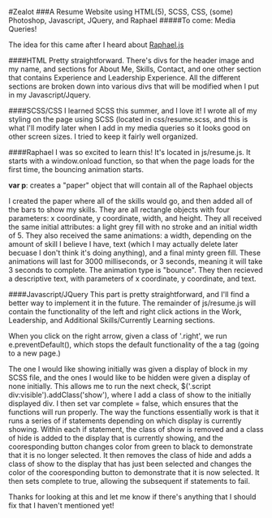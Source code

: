 #Zealot
###A Resume Website using HTML(5), SCSS, CSS, (some) Photoshop, Javascript, JQuery, and Raphael
#####To come: Media Queries! 

The idea for this came after I heard about [Raphael.js](http://raphaeljs.com/)

####HTML
Pretty straightforward. There's divs for the header image and my name, and sections for About Me, Skills, Contact, and one other section that contains Experience and Leadership Experience. All the different sections are broken down into various divs that will be modified when I put in my Javascript/Jquery. 

####SCSS/CSS
I learned SCSS this summer, and I love it! I wrote all of my styling on the page using SCSS (located in css/resume.scss, and this is what I'll modify later when I add in my media queries so it looks good on other screen sizes. I tried to keep it fairly well organized. 

####Raphael
I was so excited to learn this! It's located in js/resume.js. 
It starts with a window.onload function, so that when the page loads for the first time, the bouncing animation starts. 

**var p**: creates a "paper" object that will contain all of the Raphael objects

I created the paper where all of the skills would go, and then added all of the bars to show my skills. They are all rectangle objects with four parameters: x coordinate, y coordinate, width, and height. They all received the same initial attributes: a light grey fill with no stroke and an initial width of 5. They also received the same animations: a width, depending on the amount of skill I believe I have, text (which I may actually delete later becuase I don't think it's doing anything), and a final minty green fill. These animations will last for 3000 milliseconds, or 3 seconds, meaning it will take 3 seconds to complete. The animation type is "bounce". They then recieved a descriptive text, with parameters of x coordinate, y coordinate, and text.

####Javascript/JQuery
This part is pretty straightforward, and I'll find a better way to implement it in the future. The remainder of js/resume.js will contain the functionality of the left and right click actions in the Work, Leadership, and Additional Skills/Currently Learning sections. 

When you click on the right arrow, given a class of '.right', we run e.preventDefault(), which stops the default functionality of the a tag (going to a new page.)

The one I would like showing initially was given a display of block in my SCSS file, and the ones I would like to be hidden were given a display of none initially. This allows me to run the next check, $('.script div:visible').addClass('show'), where I add a class of show to the initially displayed div. I then set var complete = false, which ensures that the functions will run properly. The way the functions essentially work is that it runs a series of if statements depending on which display is currently showing. Within each if statement, the class of show is removed and a class of hide is added to the display that is currently showing, and the cooresponding button changes color from green to black to demonstrate that it is no longer selected. It then removes the class of hide and adds a class of show to the display that has just been selected and changes the color of the cooresponding button to demonstrate that it is now selected. It then sets complete to true, allowing the subsequent if statements to fail. 

Thanks for looking at this and let me know if there's anything that I should fix that I haven't mentioned yet!